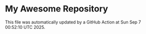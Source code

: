 # My Awesome Repository

This file was automatically updated by a GitHub Action at Sun Sep  7 00:52:10 UTC 2025.
